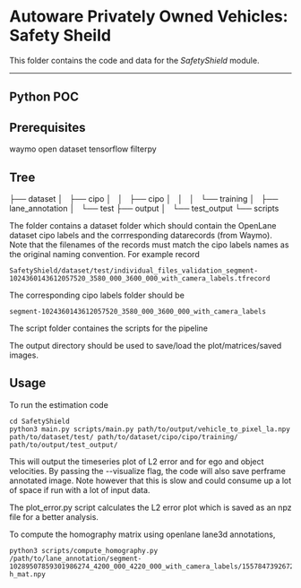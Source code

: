 # Autoware Privately Owned Vehicles: Safety Sheild

This folder contains the code and data for the *SafetyShield* module.

---
## Python POC

## Prerequisites
waymo open dataset
tensorflow
filterpy


## Tree
├── dataset
│   ├── cipo
│   │   ├── cipo
│   │   │   └── training
│   ├── lane_annotation
│   └── test
├── output
│   └── test_output
└── scripts


The folder contains a dataset folder which should contain the OpenLane dataset cipo labels and the corrresponding datarecords (from Waymo). Note that the filenames of the records must match the cipo labels names as the original naming convention.
For example record 

```
SafetyShield/dataset/test/individual_files_validation_segment-1024360143612057520_3580_000_3600_000_with_camera_labels.tfrecord
```
The corresponding cipo labels folder should be
```
segment-1024360143612057520_3580_000_3600_000_with_camera_labels
```

The script folder containes the scripts for the pipeline

The output directory should be used to save/load the plot/matrices/saved images.

## Usage

To run the estimation code
```
cd SafetyShield
python3 main.py scripts/main.py path/to/output/vehicle_to_pixel_la.npy path/to/dataset/test/ path/to/dataset/cipo/cipo/training/ path/to/output/test_output/
```

This will output the timeseries plot of L2 error and for ego and object velocities. By passing the --visualize flag, the code will also save perframe annotated image. Note however that this is slow and could consume up a lot of space if run with a lot of input data.

The plot_error.py script calculates the L2 error plot which is saved as an npz file for a better analysis.

To compute the homography matrix using openlane lane3d annotations,
```
python3 scripts/compute_homography.py /path/to/lane_annotation/segment-10289507859301986274_4200_000_4220_000_with_camera_labels/155784739267258100.json h_mat.npy
```
